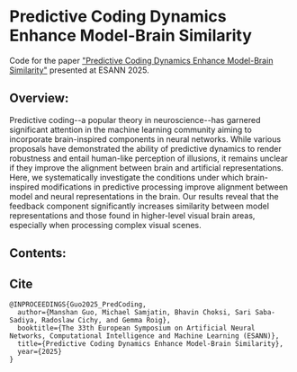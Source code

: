 <h1> 
<div class="row">
  <div class="column"> Predictive Coding Dynamics Enhance Model-Brain Similarity </div>
</div>
</h1>

Code for the paper ["Predictive Coding Dynamics Enhance Model-Brain Similarity"](https://arxiv.pdf) presented at ESANN 2025.

## Overview:

Predictive coding--a popular theory in neuroscience--has garnered significant attention in the machine learning community aiming to incorporate brain-inspired components in neural networks. While various proposals have demonstrated the ability of predictive dynamics to render robustness and entail human-like perception of illusions, it remains unclear if they improve the alignment between brain and artificial representations. Here, we systematically investigate the conditions under which brain-inspired modifications in predictive processing improve alignment between model and neural representations in the brain. Our results reveal that the feedback component significantly increases similarity between model representations and those found in higher-level visual brain areas, especially when processing complex visual scenes.

## Contents:


## Cite
```
@INPROCEEDINGS{Guo2025_PredCoding,
  author={Manshan Guo, Michael Samjatin, Bhavin Choksi, Sari Saba-Sadiya, Radoslaw Cichy, and Gemma Roig},
  booktitle={The 33th European Symposium on Artificial Neural Networks, Computational Intelligence and Machine Learning (ESANN)}, 
  title={Predictive Coding Dynamics Enhance Model-Brain Similarity}, 
  year={2025}
}
```
